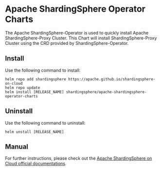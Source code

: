 # Apache ShardingSphere Operator Charts
The Apache ShardingSphere-Operator is used to quickly install Apache ShardingSphere-Proxy Cluster. 
This Chart will install ShardingSphere-Proxy Cluster using the CRD provided by ShardingSphere-Operator.

## Install
Use the following command to install:
```shell
helm repo add shardingsphere https://apache.github.io/shardingsphere-on-cloud
helm repo update
helm install [RELEASE_NAME] shardingsphere/apache-shardingsphere-operator-charts 
```

## Uninstall 
Use the following command to uninstall:
```shell
helm unstall [RELEASE_NAME]
```

## Manual

For further instructions, please check out the [Apache ShardingSphere on Cloud official documentations](https://shardingsphere.apache.org/oncloud/current/en/overview/).
